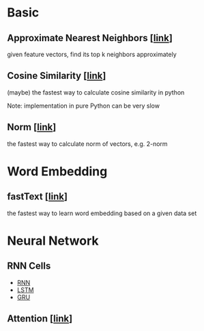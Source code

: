 # Basic

## Approximate Nearest Neighbors [[link](https://github.com/spotify/annoy)]

given feature vectors, find its top k neighbors approximately

## Cosine Similarity [[link](https://github.com/gantheory/machine-learning-notes/blob/master/basic/cosine_similarity/main.py)]

(maybe) the fastest way to calculate cosine similarity in python

Note: implementation in pure Python can be very slow

## Norm [[link](https://github.com/gantheory/machine-learning-notes/blob/master/basic/norm/main.py)]

the fastest way to calculate norm of vectors, e.g. 2-norm

# Word Embedding

## fastText [[link](https://github.com/gantheory/machine-learning-notes/tree/master/word_embedding/fastText)]

the fastest way to learn word embedding based on a given data set

# Neural Network

## RNN Cells

- [RNN](https://github.com/gantheory/machine-learning-notes/tree/master/neural_network/rnn_cells/rnn)
- [LSTM](https://github.com/gantheory/machine-learning-notes/tree/master/neural_network/rnn_cells/lstm)
- [GRU](https://github.com/gantheory/machine-learning-notes/tree/master/neural_network/rnn_cells/gru)

## Attention [[link](https://github.com/gantheory/machine-learning-notes/tree/master/neural_network/attention)]

